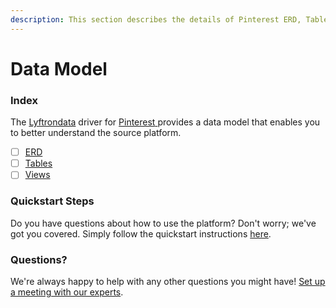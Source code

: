 ```yaml
---
description: This section describes the details of Pinterest ERD, Tables, and Views.
---
```


# Data Model

### Index

The  [Lyftrondata](https://www.lyftrondata.com/) driver for [Pinterest](https://www.lyftrondata.com/integration/pinterest/)[ ](https://www.lyftrondata.com/integration/pinterest/)provides a data model that enables you to better understand the source platform.

* [ ] [ERD](../../../marketing-analytics/pinterest/data-model/erd.md)
* [ ] [Tables](../../../marketing-analytics/pinterest/data-model/tables.md)
* [ ] [Views](../../../marketing-analytics/pinterest/data-model/views.md)

### Quickstart Steps

Do you have questions about how to use the platform? Don't worry; we've got you covered. Simply follow the quickstart instructions [here](../../../../quickstart-steps.md).

### Questions? <a href="#questions" id="questions"></a>

We're always happy to help with any other questions you might have! [Set up a meeting with our experts](https://www.lyftrondata.com/book-a-meeting/).

